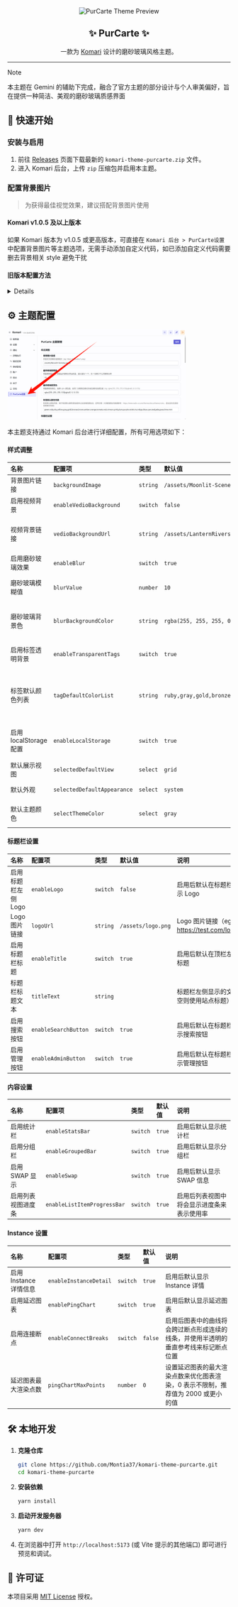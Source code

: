 <div align="center">

<img width="300" src="./preview.png" alt="PurCarte Theme Preview">

## ✨ PurCarte ✨

一款为 [Komari](https://github.com/komari-monitor/komari) 设计的磨砂玻璃风格主题。

</div>

---

> [!NOTE]
> 本主题在 Gemini 的辅助下完成，融合了官方主题的部分设计与个人审美偏好，旨在提供一种简洁、美观的磨砂玻璃质感界面

## 🚀 快速开始

### 安装与启用

1.  前往 [Releases](https://github.com/Montia37/komari-theme-purcarte/releases) 页面下载最新的 `komari-theme-purcarte.zip` 文件。
2.  进入 Komari 后台，上传 `zip` 压缩包并启用本主题。

### 配置背景图片

> 为获得最佳视觉效果，建议搭配背景图片使用

#### Komari v1.0.5 及以上版本

如果 Komari 版本为 v1.0.5 或更高版本，可直接在 `Komari 后台 > PurCarte设置` 中配置背景图片等主题选项，无需手动添加自定义代码，如已添加自定义代码需要删去背景相关 style 避免干扰

#### 旧版本配置方法

<details>

对于旧版本，请在 `Komari 后台 > 设置 > 站点 > 自定义 Body` 处添加以下代码并保存：

```html
<style>
  /* 自定义背景图片 */
  body::before {
    content: "";
    position: fixed;
    top: 0;
    left: 0;
    width: 100%;
    height: 100%;
    z-index: -1;
    background: url(https://i.yon.li/w/682f73d97eade.png) center/cover no-repeat;
  }
</style>
```

</details>

## ⚙️ 主题配置

<img width="80%" src="./public/examples/PurCarte-Theme-Config.png" alt="PurCarte Theme Config">

本主题支持通过 Komari 后台进行详细配置，所有可用选项如下：

#### 样式调整

| 名称 | 配置项 | 类型 | 默认值 | 说明 |
| :--- | :--- | :--- | :--- | :--- |
| 背景图片链接 | `backgroundImage` | `string` | `/assets/Moonlit-Scenery.webp` | 目前仅支持单张背景图片（eg: https://test.com/1.png ） |
| 启用视频背景 | `enableVedioBackground` | `switch` | `false` | 启用后将使用视频作为背景 |
| 视频背景链接 | `vedioBackgroundUrl` | `string` | `/assets/LanternRivers_1080p15fps2Mbps3s.mp4` | 视频背景链接（eg: https://test.com/1.mp4 ），建议使用无声视频，且视频文件较大时可能会影响加载速度 |
| 启用磨砂玻璃效果 | `enableBlur` | `switch` | `true` | 启用后将使主要容器拥有磨砂玻璃效果 |
| 磨砂玻璃模糊值 | `blurValue` | `number` | `10` | 调整模糊值大小，数值越大模糊效果越明显，建议值为 5-20，为 0 则表示不启用模糊效果 |
| 磨砂玻璃背景色 | `blurBackgroundColor` | `string` | `rgba(255, 255, 255, 0.5)\|rgba(0, 0, 0, 0.5)` | 调整模糊背景色，推荐 rgba 颜色值，使用“\|”分隔亮色模式和暗色模式的颜色值（eg: rgba(255, 255, 255, 0.5)\|rgba(0, 0, 0, 0.5)） |
| 启用标签透明背景 | `enableTransparentTags` | `switch` | `true` | 启用后标签将使用较为透明的背景色，当背景情况复杂导致标签难以辨识时建议关闭 |
| 标签默认颜色列表 | `tagDefaultColorList` | `string` | `ruby,gray,gold,bronze,brown,yellow,amber,orange,tomato,red` | 标签默认颜色列表，展示的标签将按顺序调用该颜色池，逗号分隔（可用的颜色列表请参考：https://www.radix-ui.com/themes/docs/theme/color ，改完没有生效则说明填写有误） |
| 启用 localStorage 配置 | `enableLocalStorage` | `switch` | `true` | 启用后将优先使用用户浏览器本地配置的视图和外观设置。关闭后将强制使用下方的主题配置，本地可调整但刷新即恢复 |
| 默认展示视图 | `selectedDefaultView` | `select` | `grid` | 设置默认展示视图为网格或表格 |
| 默认外观 | `selectedDefaultAppearance` | `select` | `system` | 设置默认外观为浅色、深色或系统主题 |
| 默认主题颜色 | `selectThemeColor` | `select` | `gray` | 设置默认主题颜色，颜色对照请参考：https://www.radix-ui.com/themes/docs/theme/color |

#### 标题栏设置

| 名称 | 配置项 | 类型 | 默认值 | 说明 |
| :--- | :--- | :--- | :--- | :--- |
| 启用标题栏左侧 Logo | `enableLogo` | `switch` | `false` | 启用后默认在标题栏左侧显示 Logo |
| Logo 图片链接 | `logoUrl` | `string` | `/assets/logo.png` | Logo 图片链接（eg: https://test.com/logo.png） |
| 启用标题栏标题 | `enableTitle` | `switch` | `true` | 启用后默认在顶栏左侧显示标题 |
| 标题栏标题文本 | `titleText` | `string` | &nbsp; | 标题栏左侧显示的文本（留空则使用站点标题） |
| 启用搜索按钮 | `enableSearchButton` | `switch` | `true` | 启用后默认在标题栏右侧显示搜索按钮 |
| 启用管理按钮 | `enableAdminButton` | `switch` | `true` | 启用后默认在标题栏右侧显示管理按钮 |

#### 内容设置

| 名称 | 配置项 | 类型 | 默认值 | 说明 |
| :--- | :--- | :--- | :--- | :--- |
| 启用统计栏 | `enableStatsBar` | `switch` | `true` | 启用后默认显示统计栏 |
| 启用分组栏 | `enableGroupedBar` | `switch` | `true` | 启用后默认显示分组栏 |
| 启用 SWAP 显示 | `enableSwap` | `switch` | `true` | 启用后默认显示 SWAP 信息 |
| 启用列表视图进度条 | `enableListItemProgressBar` | `switch` | `true` | 启用后列表视图中将会显示进度条来表示使用率 |

#### Instance 设置

| 名称 | 配置项 | 类型 | 默认值 | 说明 |
| :--- | :--- | :--- | :--- | :--- |
| 启用 Instance 详情信息 | `enableInstanceDetail` | `switch` | `true` | 启用后默认显示 Instance 详情 |
| 启用延迟图表 | `enablePingChart` | `switch` | `true` | 启用后默认显示延迟图表 |
| 启用连接断点 | `enableConnectBreaks` | `switch` | `false` | 启用后图表中的曲线将会跨过断点形成连续的线条，并使用半透明的垂直参考线来标记断点位置 |
| 延迟图表最大渲染点数 | `pingChartMaxPoints` | `number` | `0` | 设置延迟图表的最大渲染点数来优化图表渲染，0 表示不限制，推荐值为 2000 或更小的值 |

## 🛠️ 本地开发

1.  **克隆仓库**

    ```bash
    git clone https://github.com/Montia37/komari-theme-purcarte.git
    cd komari-theme-purcarte
    ```

2.  **安装依赖**

    ```bash
    yarn install
    ```

3.  **启动开发服务器**

    ```bash
    yarn dev
    ```

4.  在浏览器中打开 `http://localhost:5173` (或 Vite 提示的其他端口) 即可进行预览和调试。

## 📄 许可证

本项目采用 [MIT License](LICENSE) 授权。
